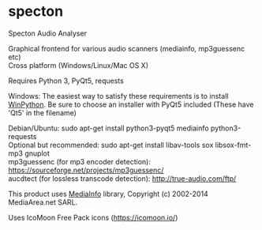 # specton
Specton Audio Analyser

Graphical frontend for various audio scanners (mediainfo, mp3guessenc etc)  
Cross platform (Windows/Linux/Mac OS X)

Requires Python 3, PyQt5, requests

Windows: The easiest way to satisfy these requirements is to install [WinPython](http://winpython.github.io/#releases). Be sure to choose an installer with PyQt5 included (These have 'Qt5' in the filename)

Debian/Ubuntu: sudo apt-get install python3-pyqt5 mediainfo python3-requests  
Optional but recommended: sudo apt-get install libav-tools sox libsox-fmt-mp3 gnuplot  
mp3guessenc (for mp3 encoder detection): https://sourceforge.net/projects/mp3guessenc/  
aucdtect (for lossless transcode detection): http://true-audio.com/ftp/  

This product uses [MediaInfo](http://mediaarea.net/MediaInfo) library, Copyright (c) 2002-2014 MediaArea.net SARL.

Uses IcoMoon Free Pack icons (https://icomoon.io/)